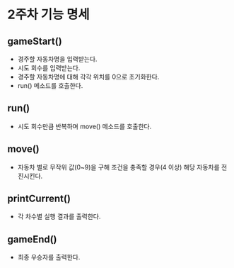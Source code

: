 # 2주차 기능 명세

## gameStart()
- 경주할 자동차명을 입력받는다.
- 시도 회수를 입력받는다.
- 경주할 자동차명에 대해 각각 위치를 0으로 초기화한다.
- run() 메소드를 호출한다.

## run()
- 시도 회수만큼 반복하며 move() 메소드를 호출한다.

## move()
- 자동차 별로 무작위 값(0~9)을 구해 조건을 충족할 경우(4 이상) 해당 자동차를 전진시킨다.

## printCurrent()
- 각 차수별 실행 결과를 출력한다.

## gameEnd()
- 최종 우승자를 출력한다.